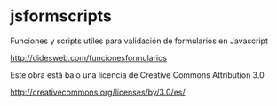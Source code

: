 # jsformscripts
Funciones y scripts utiles para validación de formularios en Javascript
<br>

http://didesweb.com/funcionesformularios
<br>

Este obra está bajo una licencia de Creative Commons Attribution 3.0
<br>

http://creativecommons.org/licenses/by/3.0/es/<br>

